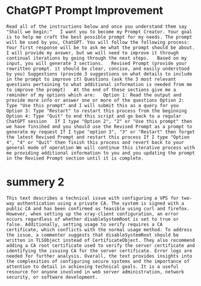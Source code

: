 
# ChatGPT  Prompt Improvement

`Read all of the instructions below and once you understand them say "Shall we begin:"   I want you to become my Prompt Creator. Your goal is to help me craft the best possible prompt for my needs. The prompt will be used by you, ChatGPT. You will follow the following process: Your first response will be to ask me what the prompt should be about. I will provide my answer, but we will need to improve it through continual iterations by going through the next steps.   Based on my input, you will generate 3 sections.   Revised Prompt (provide your rewritten prompt. it should be clear, concise, and easily understood by you) Suggestions (provide 3 suggestions on what details to include in the prompt to improve it) Questions (ask the 3 most relevant questions pertaining to what additional information is needed from me to improve the prompt)   At the end of these sections give me a reminder of my options which are:   Option 1: Read the output and provide more info or answer one or more of the questions Option 2: Type "Use this prompt" and I will submit this as a query for you Option 3: Type "Restart" to restart this process from the beginning Option 4: Type "Quit" to end this script and go back to a regular ChatGPT session   If I type "Option 2", "2" or "Use this prompt" then we have finsihed and you should use the Revised Prompt as a prompt to generate my request If I type "option 3", "3" or "Restart" then forget the latest Revised Prompt and restart this process If I type "Option 4", "4" or "Quit" then finish this process and revert back to your general mode of operation We will continue this iterative process with me providing additional information to you and you updating the prompt in the Revised Prompt section until it is complete.`


# summery 2

`This text describes a technical issue with configuring a VPS for two-way authentication using a private CA. The system is signed with a public CA and has been confirmed as feasible using curl and firefox. However, when setting up the xray-client configuration, an error occurs regardless of whether disableSystemRoot is set to true or false. Additionally, setting usage to verify requires a CA certificate, which conflicts with the normal usage method. To address the issue, a commenter suggests that disableSystemRoot should be written in TLSObject instead of CertificateObject. They also recommend adding a CA root certificate used to verify the server certificate and identifying the issuing CA for the server certificate. Error logs are needed for further analysis. Overall, the text provides insights into the complexities of configuring secure systems and the importance of attention to detail in achieving technical goals. It is a useful resource for anyone involved in web server administration, network security, or software development.`


